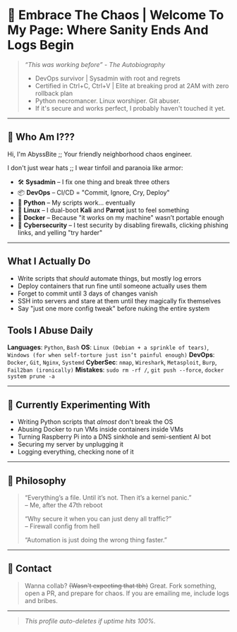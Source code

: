 # 🧨 Embrace The Chaos | Welcome To My Page: Where Sanity Ends And Logs Begin

> _“This was working before” - The Autobiography_
> - DevOps survivor | Sysadmin with root and regrets
> - Certified in Ctrl+C, Ctrl+V | Elite at breaking prod at 2AM with zero rollback plan
> - Python necromancer. Linux worshiper. Git abuser.
> - If it's secure and works perfect, I probably haven't touched it yet.

---
## 🤡 Who Am I???

Hi, I'm AbyssBite ;; Your friendly neighborhood chaos engineer.

I don't just wear hats ;; I wear tinfoil and paranoia like armor:
- 🛠️ **Sysadmin** – I fix one thing and break three others  
- 📦 **DevOps** – CI/CD = "Commit, Ignore, Cry, Deploy"  
- 🐍 **Python** – My scripts work... eventually  
- 🐧 **Linux** – I dual-boot **Kali** and **Parrot** just to feel something  
- 🐳 **Docker** – Because "it works on my machine" wasn’t portable enough  
- 🔐 **Cybersecurity** – I test security by disabling firewalls, clicking phishing links, and yelling "try harder"

---
## What I Actually Do

- Write scripts that *should* automate things, but mostly log errors
- Deploy containers that run fine until someone actually uses them
- Forget to commit until 3 days of changes vanish
- SSH into servers and stare at them until they magically fix themselves
- Say "just one more config tweak" before nuking the entire system

## Tools I Abuse Daily

**Languages**: `Python`, `Bash`
**OS**: `Linux (Debian + a sprinkle of tears)`, `Windows (for when self-torture just isn’t painful enough)`
**DevOps**: `Docker`, `Git`, `Nginx`, `Systemd`
**CyberSec**: `nmap`, `Wireshark`, `Metasploit`, `Burp`, `Fail2ban (ironically)`
**Mistakes**: `sudo rm -rf /`, `git push --force`, `docker system prune -a`

---

## 🧪 Currently Experimenting With

- Writing Python scripts that *almost* don't break the OS  
- Abusing Docker to run VMs inside containers inside VMs  
- Turning Raspberry Pi into a DNS sinkhole and semi-sentient AI bot  
- Securing my server by unplugging it  
- Logging everything, checking none of it

---

## 🧠 Philosophy

> “Everything’s a file. Until it’s not. Then it’s a kernel panic.”  
> – Me, after the 47th reboot
>
>“Why secure it when you can just deny all traffic?”  
> – Firewall config from hell
>
> “Automation is just doing the wrong thing faster.”

---

## 🧃 Contact

> Wanna collab? ~~(Wasn't expecting that tbh)~~
> Great. Fork something, open a PR, and prepare for chaos.
> If you are emailing me, include logs and bribes.

---

> _This profile auto-deletes if uptime hits 100%._
<!--
**AbyssBite/AbyssBite** is a ✨ _special_ ✨ repository because its `README.md` (this file) appears on your GitHub profile.

Here are some ideas to get you started:

- 🔭 I’m currently working on ...
- 🌱 I’m currently learning ...
- 👯 I’m looking to collaborate on ...
- 🤔 I’m looking for help with ...
- 💬 Ask me about ...
- 📫 How to reach me: ...
- 😄 Pronouns: ...
- ⚡ Fun fact: ...
-->
